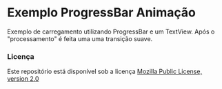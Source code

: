 # Exemplo ProgressBar Animação
Exemplo de carregamento utilizando ProgressBar e um TextView. Após o "processamento" é feita uma uma transição suave.


### Licença
Este repositório está disponível sob a licença [Mozilla Public License, version 2.0](https://github.com/jhonatasrm/exemplo-progressbar-animacao/blob/master/LICENSE)
